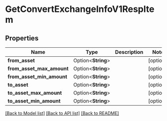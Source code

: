 # GetConvertExchangeInfoV1RespItem

## Properties

Name | Type | Description | Notes
------------ | ------------- | ------------- | -------------
**from_asset** | Option<**String**> |  | [optional]
**from_asset_max_amount** | Option<**String**> |  | [optional]
**from_asset_min_amount** | Option<**String**> |  | [optional]
**to_asset** | Option<**String**> |  | [optional]
**to_asset_max_amount** | Option<**String**> |  | [optional]
**to_asset_min_amount** | Option<**String**> |  | [optional]

[[Back to Model list]](../README.md#documentation-for-models) [[Back to API list]](../README.md#documentation-for-api-endpoints) [[Back to README]](../README.md)


